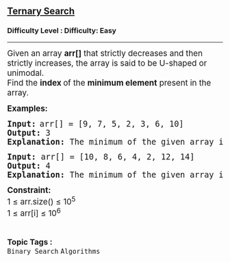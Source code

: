 <h2><a href="https://www.geeksforgeeks.org/problems/ternary-search/1">Ternary Search</a></h2><h3>Difficulty Level : Difficulty: Easy</h3><hr><div class="problems_problem_content__Xm_eO"><p class="pf0"><span style="font-size: 14pt;"><span class="cf0">Given an array <strong>arr[]</strong> that strictly decreases and then strictly increases, the array is said to be U-shaped or unimodal. <br></span><span class="cf0">Find the <strong>index </strong>of the <strong>minimum element</strong> present in the array.</span></span></p>
<p class="pf0"><strong><span style="font-size: 14pt;"><span class="cf0">Examples:</span></span></strong></p>
<pre class="pf0"><strong><span style="font-size: 14pt;"><span class="cf0">Input:</span></span></strong> <span style="font-size: 14pt;">arr[] = [9, 7, 5, 2, 3, 6, 10]</span><strong><span style="font-size: 14pt;"><span class="cf0"><br></span></span></strong><strong><span style="font-size: 14pt;"><span class="cf0">Output: </span></span></strong><span style="font-size: 14pt;"><span class="cf0">3</span></span><strong><span style="font-size: 14pt;"><span class="cf0"><br>Explanation: </span></span></strong><span style="font-size: 14pt;">The minimum of the given array is 2, which is at index 3.</span></pre>
<pre><strong><span style="font-size: 14pt;"><span class="cf0">Input:<span style="font-size: 14pt;"> </span></span></span></strong><span style="font-size: 14pt;">arr[] = [10, 8, 6, 4, 2, 12, 14]</span><strong><span style="font-size: 14pt;"><span class="cf0"><br></span></span></strong><strong><span style="font-size: 14pt;"><span class="cf0">Output: </span></span></strong><span style="font-size: 14pt;"><span class="cf0">4</span></span><strong><span style="font-size: 14pt;"><span class="cf0"><br>Explanation: </span></span></strong><span style="font-size: 14pt;">The minimum of the given array is 2, which is at index 4.</span></pre>
<p><strong><span style="font-size: 14pt;">Constraint:</span></strong><span style="font-size: 14pt;"><br>1 ≤ arr.size() ≤ 10<sup>5</sup><br>1 ≤ arr[i] ≤ 10<sup>6</sup></span></p></div><br><p><span style=font-size:18px><strong>Topic Tags : </strong><br><code>Binary Search</code>&nbsp;<code>Algorithms</code>&nbsp;